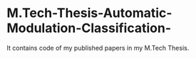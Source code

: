 # M.Tech-Thesis-Automatic-Modulation-Classification-
It contains code of my published papers in my M.Tech Thesis.
